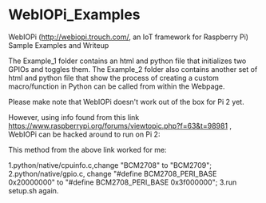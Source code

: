 # WebIOPi_Examples
WebIOPi (http://webiopi.trouch.com/, an IoT framework for Raspberry Pi) Sample Examples and Writeup

The Example_1 folder contains an html and python file that initializes two GPIOs and toggles them.
The Example_2 folder also contains another set of html and python file that show the process of creating a custom macro/function in Python can be called from within the Webpage.

Please make note that WebIOPi doesn't work out of the box for Pi 2 yet. 

However, using info found from this link https://www.raspberrypi.org/forums/viewtopic.php?f=63&t=98981  , WebIOPi can be hacked around to run on Pi 2:

This method from the above link worked for me:

1.python/native/cpuinfo.c,change "BCM2708" to "BCM2709";
2.python/native/gpio.c, change "#define BCM2708_PERI_BASE 0x20000000" to "#define BCM2708_PERI_BASE 0x3f000000";
3.run setup.sh again.

